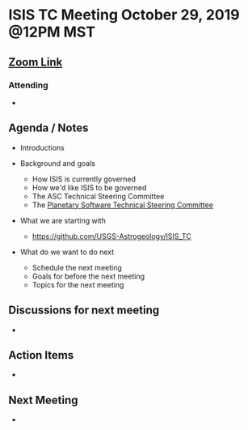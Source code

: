 # ISIS TC Meeting October 29, 2019 @12PM MST

## [Zoom Link](https://zoom.us/j/371390255)

### Attending
 -

## Agenda / Notes

  - Introductions

  - Background and goals
    - How ISIS is currently governed
    - How we'd like ISIS to be governed
    - The ASC Technical Steering Committee
    - The [Planetary Software Technical Steering Committee](https://github.com/planetarysoftware/TSC)

  - What we are starting with
    - https://github.com/USGS-Astrogeology/ISIS_TC

  - What do we want to do next
    - Schedule the next meeting
    - Goals for before the next meeting
    - Topics for the next meeting

## Discussions for next meeting
  -

## Action Items
  -

## Next Meeting
  -
